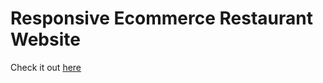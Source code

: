 # Responsive Ecommerce Restaurant Website
Check it out [here](https://restaurant-website-69.netlify.app/)
